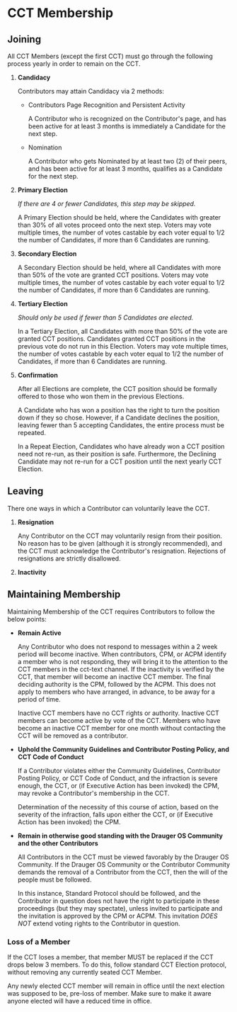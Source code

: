 # CCT Membership

## Joining
All CCT Members (except the first CCT) must go through the following process yearly in order to remain on the CCT.

1. **Candidacy**

	Contributors may attain Candidacy via 2 methods:

	* Contributors Page Recognition and Persistent Activity
		
		A Contributor who is recognized on the Contributor's page, and has been active for at least 3 months is immediately a Candidate for the next step.
		
	* Nomination
		
		A Contributor who gets Nominated by at least two (2) of their peers, and has been active for at least 3 months, qualifies as a Candidate for the next step.
		
2. **Primary Election**

	_If there are 4 or fewer Candidates, this step may be skipped._
	
	A Primary Election should be held, where the Candidates with greater than 30% of all votes proceed onto the next step. Voters may vote multiple times, the number of votes castable by each voter equal to 1/2 the number of Candidates, if more than 6 Candidates are running.
	
3. **Secondary Election**
	
	A Secondary Election should be held, where all Candidates with more than 50% of the vote are granted CCT positions. Voters may vote multiple times, the number of votes castable by each voter equal to 1/2 the number of Candidates, if more than 6 Candidates are running.
	
4. **Tertiary Election**
	
	_Should only be used if fewer than 5 Candidates are elected._
	
	In a Tertiary Election, all Candidates with more than 50% of the vote are granted CCT positions. Candidates granted CCT positions in the previous vote do not run in this Election. Voters may vote multiple times, the number of votes castable by each voter equal to 1/2 the number of Candidates, if more than 6 Candidates are running.
	
5. **Confirmation**

	After all Elections are complete, the CCT position should be formally offered to those who won them in the previous Elections.
	
	A Candidate who has won a position has the right to turn the position down if they so chose. However, if a Candidate declines the position, leaving fewer than 5 accepting Candidates, the entire process must be repeated.
	
	In a Repeat Election, Candidates who have already won a CCT position need not re-run, as their position is safe. Furthermore, the Declining Candidate may not re-run for a CCT position until the next yearly CCT Election.

## Leaving
There one ways in which a Contributor can voluntarily leave the CCT.

1. **Resignation**

	Any Contributor on the CCT may voluntarily resign from their position. No reason has to be given (although it is strongly recommended), and the CCT must acknowledge the Contributor's resignation. Rejections of resignations are strictly disallowed.

2. **Inactivity**



## Maintaining Membership
Maintaining Membership of the CCT requires Contributors to follow the below points:

* **Remain Active**

	Any Contributor who does not respond to messages within a 2 week period will become inactive.  When contributors, CPM, or ACPM identify a member who is not responding, they will bring it to the attention to the CCT members in the cct-text channel.  If the inactivity is verified by the CCT, that member will become an inactive CCT member.  The final deciding authority is the CPM, followed by the ACPM.  This does not apply to members who have arranged, in advance, to be away for a period of time.

	Inactive CCT members have no CCT rights or authority.  Inactive CCT members can become active by vote of the CCT.  Members who have become an inactive CCT member for one month without contacting the CCT will be removed as a contributor.

* **Uphold the Community Guidelines and Contributor Posting Policy, and CCT Code of Conduct**

	If a Contributor violates either the Community Guidelines, Contributor Posting Policy, or CCT Code of Conduct, and the infraction is severe enough, the CCT, or (if Executive Action has been invoked) the CPM, may revoke a Contributor's membership in the CCT.
	
	Determination of the necessity of this course of action, based on the severity of the infraction, falls upon either the CCT, or (if Executive Action has been invoked) the CPM.

* **Remain in otherwise good standing with the Drauger OS Community and the other Contributors**

	All Contributors in the CCT must be viewed favorably by the Drauger OS Community. If the Drauger OS Community or the Contributor Community demands the removal of a Contributor from the CCT, then the will of the people must be followed.
	
	In this instance, Standard Protocol should be followed, and the Contributor in question does not have the right to participate in these proceedings (but they may spectate), unless invited to participate and the invitation is approved by the CPM or ACPM. This invitation _DOES NOT_ extend voting rights to the Contributor in question.
	

### Loss of a Member
If the CCT loses a member, that member MUST be replaced if the CCT drops below 3 members. To do this, follow standard CCT Election protocol, without removing any currently seated CCT Member. 

Any newly elected CCT member will remain in office until the next election was supposed to be, pre-loss of member. Make sure to make it aware anyone elected will have a reduced time in office.
